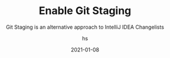 ---
date: 2021-01-08
title: Enable Git Staging
technologies: [java, kotlin]
topics: [vcs]
author: hs
subtitle: Git Staging is an alternative approach to IntelliJ IDEA Changelists
thumbnail: ./thumbnail.png
cardThumbnail: ./card.png
shortVideo:
  poster: ./tip.png
  url: https://youtu.be/a-7y6ATlplg
seealso:
  - title: (video) What's New for Java Developers in IntelliJ IDEA 2020.3
    href: https://www.youtube.com/watch?v=KffXqIZ0tYg
  - title: IntelliJ IDEA Help - Use the Git staging area to commit changes
    href: https://www.jetbrains.com/help/idea/commit-and-push-changes.html#use-git-staging-area-to-commit-changes
leadin: |
  You can use Find Actions which is **⌘⇧A** (macOS), or **Ctrl+Shift+A** (Windows/Linux) and then search for 'Git Staging' to enable [Git Staging](https://www.jetbrains.com/help/idea/commit-and-push-changes.html#use-git-staging-area-to-commit-changes) instead of [IntelliJ IDEA Changelists](https://www.jetbrains.com/help/idea/managing-changelists.html).
 
---